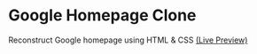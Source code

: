 # Google Homepage Clone

Reconstruct Google homepage using HTML & CSS
[(Live Preview)](https://shaneavila.github.io/google-homepage/)
